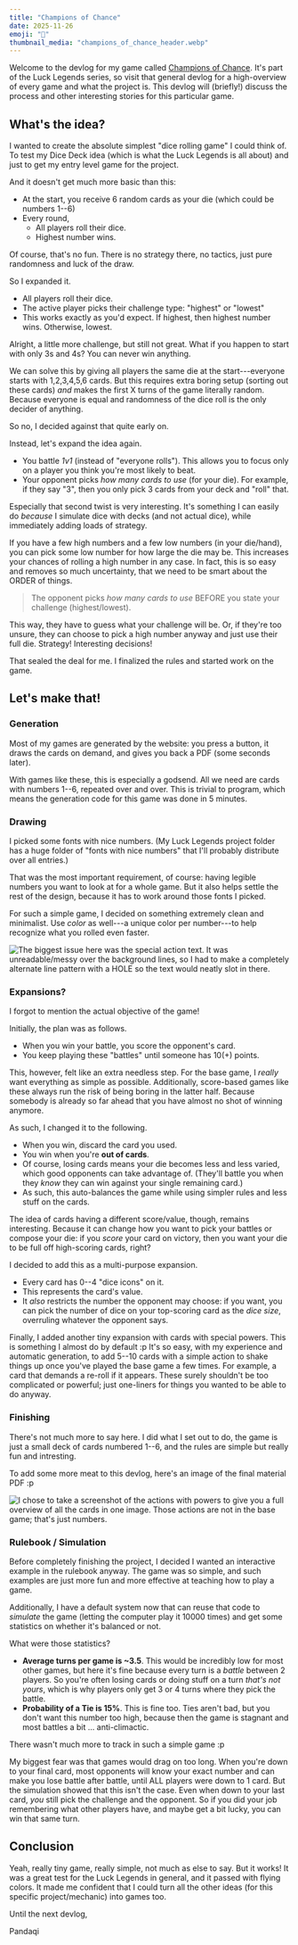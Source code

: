 ```yaml
---
title: "Champions of Chance"
date: 2025-11-26
emoji: "🎲"
thumbnail_media: "champions_of_chance_header.webp"
---
```


Welcome to the devlog for my game called [Champions of Chance](https://pandaqi.com/the-luck-legends/roll/champions-of-chance/). It's part of the Luck Legends series, so visit that general devlog for a high-overview of every game and what the project is. This devlog will (briefly!) discuss the process and other interesting stories for this particular game.

## What's the idea?

I wanted to create the absolute simplest "dice rolling game" I could think of. To test my Dice Deck idea (which is what the Luck Legends is all about) and just to get my entry level game for the project.

And it doesn't get much more basic than this:

* At the start, you receive 6 random cards as your die (which could be numbers 1--6)
* Every round, 
  * All players roll their dice.
  * Highest number wins.

Of course, that's no fun. There is no strategy there, no tactics, just pure randomness and luck of the draw.

So I expanded it.

* All players roll their dice.
* The active player picks their challenge type: "highest" or "lowest"
* This works exactly as you'd expect. If highest, then highest number wins. Otherwise, lowest.

Alright, a little more challenge, but still not great. What if you happen to start with only 3s and 4s? You can never win anything.

We can solve this by giving all players the same die at the start---everyone starts with 1,2,3,4,5,6 cards. But this requires extra boring setup (sorting out these cards) _and_ makes the first X turns of the game literally random. Because everyone is equal and randomness of the dice roll is the only decider of anything.

So no, I decided against that quite early on.

Instead, let's expand the idea again.

* You battle _1v1_ (instead of "everyone rolls"). This allows you to focus only on a player you think you're most likely to beat.
* Your opponent picks _how many cards to use_ (for your die). For example, if they say "3", then you only pick 3 cards from your deck and "roll" that.

Especially that second twist is very interesting. It's something I can easily do _because_ I simulate dice with decks (and not actual dice), while immediately adding loads of strategy.

If you have a few high numbers and a few low numbers (in your die/hand), you can pick some low number for how large the die may be. This increases your chances of rolling a high number in any case. In fact, this is so easy and removes so much uncertainty, that we need to be smart about the ORDER of things.

> The opponent picks _how many cards to use_ BEFORE you state your challenge (highest/lowest). 

This way, they have to guess what your challenge will be. Or, if they're too unsure, they can choose to pick a high number anyway and just use their full die. Strategy! Interesting decisions!

That sealed the deal for me. I finalized the rules and started work on the game.

## Let's make that!

### Generation

Most of my games are generated by the website: you press a button, it draws the cards on demand, and gives you back a PDF (some seconds later).

With games like these, this is especially a godsend. All we need are cards with numbers 1--6, repeated over and over. This is trivial to program, which means the generation code for this game was done in 5 minutes.

### Drawing

I picked some fonts with nice numbers. (My Luck Legends project folder has a huge folder of "fonts with nice numbers" that I'll probably distribute over all entries.)

That was the most important requirement, of course: having legible numbers you want to look at for a whole game. But it also helps settle the rest of the design, because it has to work around those fonts I picked.

For such a simple game, I decided on something extremely clean and minimalist. Use _color_ as well---a unique color per number---to help recognize what you rolled even faster.

![The biggest issue here was the special action text. It was unreadable/messy over the background lines, so I had to make a completely alternate line pattern with a HOLE so the text would neatly slot in there.](champions_of_chance_sketches.webp)

### Expansions?

I forgot to mention the actual objective of the game! 

Initially, the plan was as follows.

* When you win your battle, you score the opponent's card.
* You keep playing these "battles" until someone has 10(+) points.

This, however, felt like an extra needless step. For the base game, I _really_ want everything as simple as possible. Additionally, score-based games like these always run the risk of being boring in the latter half. Because somebody is already so far ahead that you have almost no shot of winning anymore.

As such, I changed it to the following.

* When you win, discard the card you used.
* You win when you're **out of cards**.
* Of course, losing cards means your die becomes less and less varied, which good opponents can take advantage of. (They'll battle you when they _know_ they can win against your single remaining card.)
* As such, this auto-balances the game while using simpler rules and less stuff on the cards.

The idea of cards having a different score/value, though, remains interesting. Because it can change how you want to pick your battles or compose your die: if you _score_ your card on victory, then you want your die to be full off high-scoring cards, right?

I decided to add this as a multi-purpose expansion.

* Every card has 0--4 "dice icons" on it.
* This represents the card's value.
* It _also_ restricts the number the opponent may choose: if you want, you can pick the number of dice on your top-scoring card as the _dice size_, overruling whatever the opponent says.

Finally, I added another tiny expansion with cards with special powers. This is something I almost do by default :p It's so easy, with my experience and automatic generation, to add 5--10 cards with a simple action to shake things up once you've played the base game a few times. For example, a card that demands a re-roll if it appears. These surely shouldn't be too complicated or powerful; just one-liners for things you wanted to be able to do anyway.

### Finishing

There's not much more to say here. I did what I set out to do, the game is just a small deck of cards numbered 1--6, and the rules are simple but really fun and intresting.

To add some more meat to this devlog, here's an image of the final material PDF :p

![I chose to take a screenshot of the actions with powers to give you a full overview of all the cards in one image. Those actions are not in the base game; that's just numbers.](champions_final.webp)

### Rulebook / Simulation

Before completely finishing the project, I decided I wanted an interactive example in the rulebook anyway. The game was so simple, and such examples are just more fun and more effective at teaching how to play a game.

Additionally, I have a default system now that can reuse that code to _simulate_ the game (letting the computer play it 10000 times) and get some statistics on whether it's balanced or not.

What were those statistics?

* **Average turns per game is ~3.5**. This would be incredibly low for most other games, but here it's fine because every turn is a _battle_ between 2 players. So you're often losing cards or doing stuff on a turn _that's not yours_, which is why players only get 3 or 4 turns where they pick the battle.
* **Probability of a Tie is 15%**. This is fine too. Ties aren't bad, but you don't want this number too high, because then the game is stagnant and most battles a bit ... anti-climactic.

There wasn't much more to track in such a simple game :p

My biggest fear was that games would drag on too long. When you're down to your final card, most opponents will know your exact number and can make you lose battle after battle, until ALL players were down to 1 card. But the simulation showed that this isn't the case. Even when down to your last card, _you_ still pick the challenge and the opponent. So if you did your job remembering what other players have, and maybe get a bit lucky, you can win that same turn.

## Conclusion

Yeah, really tiny game, really simple, not much as else to say. But it works! It was a great test for the Luck Legends in general, and it passed with flying colors. It made me confident that I could turn all the other ideas (for this specific project/mechanic) into games too.

Until the next devlog,

Pandaqi